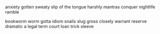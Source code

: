 anxiety
gotten
sweaty
slip of the tongue
harshly
mantras
conquer
nightlife
ramble

bookworm
worm
gotta
idiom
snails
slug
gross 
closely
warrant
reserve
dramatic
a legal term
court
loan
trick 
sleeve


